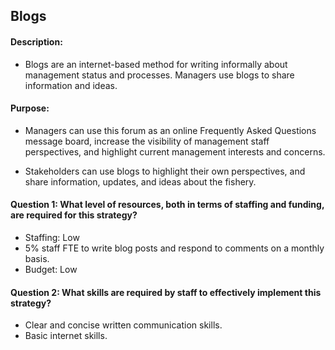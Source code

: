 ## Blogs
#### Description: 
- Blogs are an internet-based method for writing informally about management status and processes. Managers use blogs to share information and ideas.

#### Purpose:
- Managers can use this forum as an online Frequently Asked Questions message board, increase the visibility of management staff perspectives, and highlight current management interests and concerns.

- Stakeholders can use blogs to highlight their own perspectives, and share information, updates, and ideas about the fishery.

#### Question 1: What level of resources, both in terms of staffing and funding, are required for this strategy?
-	Staffing: Low
  -	 5% staff FTE to write blog posts and respond to comments on a monthly basis.
-	Budget: Low

#### Question 2: What skills are required by staff to effectively implement this strategy?
-	Clear and concise written communication skills.
-	Basic internet skills.



